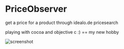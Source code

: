 PriceObserver
=============

get a price for a product through idealo.de pricesearch

playing with cocoa and objective c :) == my new hobby 

![screenshot](https://raw.github.com/ar1hur/PriceObserver/master/screen.jpeg)
